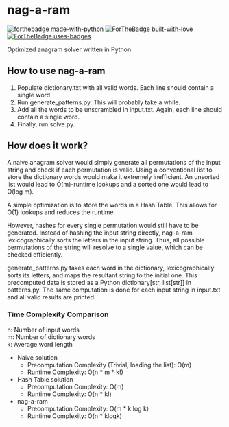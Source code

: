 # nag-a-ram

[![forthebadge made-with-python](http://ForTheBadge.com/images/badges/made-with-python.svg)](https://www.python.org/)
[![ForTheBadge built-with-love](http://ForTheBadge.com/images/badges/built-with-love.svg)](https://GitHub.com/Rippr/)
[![ForTheBadge uses-badges](http://ForTheBadge.com/images/badges/uses-badges.svg)](http://ForTheBadge.com)

Optimized anagram solver written in Python.

## How to use nag-a-ram

1. Populate dictionary.txt with all valid words. Each line should contain a single word.
2. Run generate_patterns.py. This will probably take a while.
3. Add all the words to be unscrambled in input.txt. Again, each line should contain a single word.
4. Finally, run solve.py.


## How does it work?

A naive anagram solver would simply generate all permutations of the input string and check if each permutation is valid.
Using a conventional list to store the dictionary words would make it extremely inefficient.
An unsorted list would lead to O(m)-runtime lookups and a sorted one would lead to O(log m).  

A simple optimization is to store the words in a Hash Table.
This allows for O(1) lookups and reduces the runtime.  

However, hashes for every single permutation would still have to be generated.
Instead of hashing the input string directly, nag-a-ram lexicographically sorts the letters in the input string.
Thus, all possible permutations of the string will resolve to a single value, which can be checked efficiently.  

generate_patterns.py takes each word in the dictionary, lexicographically sorts its letters,
and maps the resultant string to the initial one.
This precomputed data is stored as a Python dictionary\[str, list\[str\]\] in patterns.py.
The same computation is done for each input string in input.txt and all valid results are printed.


### Time Complexity Comparison

n: Number of input words  
m: Number of dictionary words  
k: Average word length  

- Naive solution
  - Precomputation Complexity (Trivial, loading the list): O(m)
  - Runtime Complexity: O(n * m * k!)
- Hash Table solution
  - Precomputation Complexity: O(m)
  - Runtime Complexity: O(n * k!)
- nag-a-ram
  - Precomputation Complexity: O(m * k log k)  
  - Runtime Complexity: O(n * klogk)
